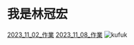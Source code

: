 # 我是林冠宏
[2023_11_02_作業](https://github.com/g12021202/_11209tvdi_python_/blob/main/2023_11_02/README.md)
[2023_11_08_作業](https://github.com/g12021202/_11209tvdi_python_/blob/main/2023_11_08/README.md)
![kufuk](https://memeprod.sgp1.digitaloceanspaces.com/user-wtf/1586443135384.jpg)
